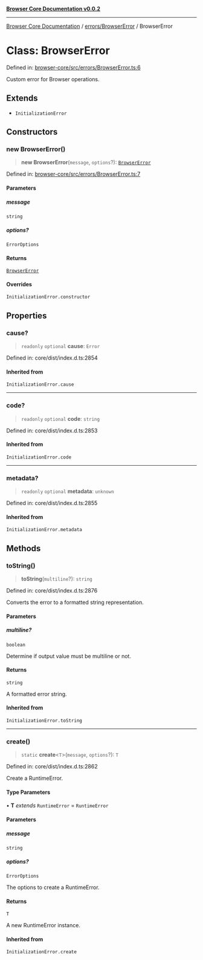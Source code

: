 [**Browser Core Documentation v0.0.2**](../../../README.md)

***

[Browser Core Documentation](../../../modules.md) / [errors/BrowserError](../README.md) / BrowserError

# Class: BrowserError

Defined in: [browser-core/src/errors/BrowserError.ts:6](https://github.com/stonemjs/browser-core/blob/dd41465b84f4b80e02cbd545eabae9ceb9083e35/src/errors/BrowserError.ts#L6)

Custom error for Browser operations.

## Extends

- `InitializationError`

## Constructors

### new BrowserError()

> **new BrowserError**(`message`, `options`?): [`BrowserError`](BrowserError.md)

Defined in: [browser-core/src/errors/BrowserError.ts:7](https://github.com/stonemjs/browser-core/blob/dd41465b84f4b80e02cbd545eabae9ceb9083e35/src/errors/BrowserError.ts#L7)

#### Parameters

##### message

`string`

##### options?

`ErrorOptions`

#### Returns

[`BrowserError`](BrowserError.md)

#### Overrides

`InitializationError.constructor`

## Properties

### cause?

> `readonly` `optional` **cause**: `Error`

Defined in: core/dist/index.d.ts:2854

#### Inherited from

`InitializationError.cause`

***

### code?

> `readonly` `optional` **code**: `string`

Defined in: core/dist/index.d.ts:2853

#### Inherited from

`InitializationError.code`

***

### metadata?

> `readonly` `optional` **metadata**: `unknown`

Defined in: core/dist/index.d.ts:2855

#### Inherited from

`InitializationError.metadata`

## Methods

### toString()

> **toString**(`multiline`?): `string`

Defined in: core/dist/index.d.ts:2876

Converts the error to a formatted string representation.

#### Parameters

##### multiline?

`boolean`

Determine if output value must be multiline or not.

#### Returns

`string`

A formatted error string.

#### Inherited from

`InitializationError.toString`

***

### create()

> `static` **create**\<`T`\>(`message`, `options`?): `T`

Defined in: core/dist/index.d.ts:2862

Create a RuntimeError.

#### Type Parameters

• **T** *extends* `RuntimeError` = `RuntimeError`

#### Parameters

##### message

`string`

##### options?

`ErrorOptions`

The options to create a RuntimeError.

#### Returns

`T`

A new RuntimeError instance.

#### Inherited from

`InitializationError.create`
